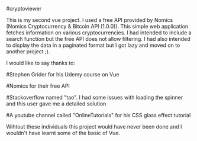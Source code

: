 #cryptoviewer

This is my second vue project. I used a free API provided by Nomics (Nomics Cryptocurrency & Bitcoin API (1.0.0)). This simple web application fetches information on various cryptocurrencies. I had intended to include a search function but the free API does not allow filtering. I had also intended to display the data in a paginated format but I got lazy and moved on to another project ;).

I would like to say thanks to: 

#Stephen Grider for his Udemy course on Vue

#Nomics for their free API

#Stackoverflow named "tao". I had some issues with loading the spinner and this user gave me a detailed solution

#A youtube channel called "OnlineTutorials" for his CSS glass effect tutorial

Wihtout these individuals this project would have never been done and I wouldn't have learnt some of the basic of Vue.
